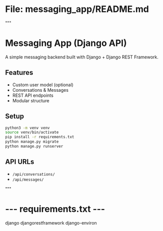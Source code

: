 # File: messaging_app/README.md

"""
# Messaging App (Django API)

A simple messaging backend built with Django + Django REST Framework.

## Features
- Custom user model (optional)
- Conversations & Messages
- REST API endpoints
- Modular structure

## Setup
```bash
python3 -m venv venv
source venv/bin/activate
pip install -r requirements.txt
python manage.py migrate
python manage.py runserver
```

## API URLs
- `/api/conversations/`
- `/api/messages/`

"""

# --- requirements.txt ---
django
djangorestframework
django-environ